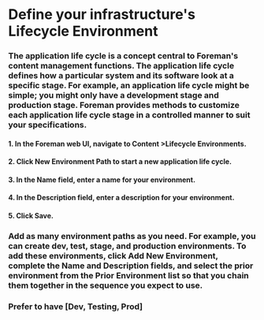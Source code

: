 # Define your infrastructure's Lifecycle Environment

### The application life cycle is a concept central to Foreman's content management functions. The application life cycle defines how a particular system and its software look at a specific stage. For example, an application life cycle might be simple; you might only have a development stage and production stage. Foreman provides methods to customize each application life cycle stage in a controlled manner to suit your specifications.


#### 1. In the Foreman web UI, navigate to Content >Lifecycle Environments.
#### 2. Click New Environment Path to start a new application life cycle.
#### 3. In the Name field, enter a name for your environment.
#### 4. In the Description field, enter a description for your environment.
#### 5. Click Save.
    

### Add as many environment paths as you need. For example, you can create dev, test, stage, and production environments. To add these environments, click Add New Environment, complete the Name and Description fields, and select the prior environment from the Prior Environment list so that you chain them together in the sequence you expect to use.

### Prefer to have [Dev, Testing, Prod]
